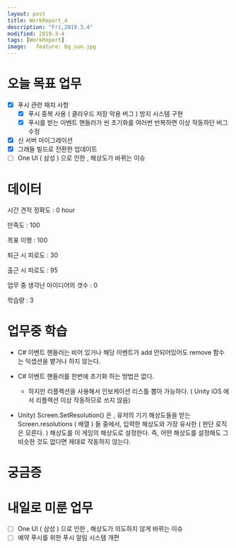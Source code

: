 ```yaml
---
layout: post
title: WorkReport_4
description: "Fri,2019.3.4"
modified: 2019-3-4
tags: [WorkReport]
image:   feature: bg_sun.jpg
---
```

# 오늘 목표 업무 
- [x] 푸시 관련 패치 사항 
  - [x] 푸시 중복 사용 ( 클라우드 저장 악용 버그 ) 방지 시스템 구현 
  - [x] 푸시를 받는 이벤트 핸들러가 씬 초기화를 여러번 반복하면 이상 작동하던 버그 수정 
- [x] 신 서버 마이그레이션 
- [x] 그래들 빌드로 전환한 업데이트 
- [ ] One UI ( 삼성 ) 으로 인한 , 해상도가 바뀌는 이슈 

# 데이터 
시간 견적 정확도 : 0 hour

만족도 : 100

목표 이행 : 100

퇴근 시 피로도 : 30

출근 시 피로도 : 95

업무 중 생각난 아이디어의 갯수 : 0

학습량 : 3

# 업무중 학습

- C# 이벤트 핸들러는 비어 있거나 해당 이벤트가 add 안되어있어도 remove 함수는 익셉션을 뱉거나 하지 않는다.

- C# 이벤트 핸들러를 한번에 초기화 하는 방법은 없다. 
  - 하지만 리플렉션을 사용해서 인보케이션 리스틀 뽑아 가능하다. ( Unity iOS 에서 리플렉션 이상 작동하므로 쓰지 않음)

- Unity) Screen.SetResolution() 은 , 유저의 기기 해상도들을 받는  Screen.resolutions ( 배열 ) 들 중에서, 입력한 해상도와 가장 유사한 ( 판단 로직은 모른다. ) 해상도를 이 게임의 해상도로 설정한다. 즉, 어떤 해상도를 설정해도 그 비슷한 것도 없다면 제대로 작동하지 않는다. 

# 궁금증

# 내일로 미룬 업무 
- [ ] One UI ( 삼성 ) 으로 인한 , 해상도가 의도하지 않게 바뀌는 이슈 
- [ ] 예약 푸시를 위한 푸시 알림 시스템 개편 
